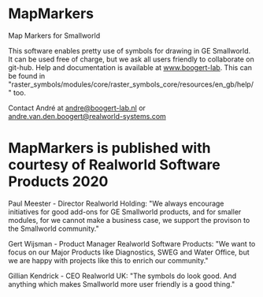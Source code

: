 # MapMarkers
Map Markers for Smallworld

This software enables pretty use of symbols for drawing in GE Smallworld. It can be used free of charge, but we ask all users friendly to collaborate on git-hub.
Help and documentation is available at www.boogert-lab.
This can be found in "raster_symbols/modules/core/raster_symbols_core/resources/en_gb/help/" too.

Contact André at andre@boogert-lab.nl or andre.van.den.boogert@realworld-systems.com

# MapMarkers is published with courtesy of Realworld Software Products 2020

  Paul Meester - Director Realworld Holding: 
   "We always encourage initiatives for good add-ons for GE Smallworld products, 
    and for smaller modules, for we cannot make a business case, we support the
	provison to the Smallworld community."
  
  Gert Wijsman - Product Manager Realworld Software Products:
   "We want to focus on our Major Products like Diagnostics, SWEG and Water Office, 
   but we are happy with projects like this to enrich our community."
   
  Gillian Kendrick - CEO Realworld UK:
   "The symbols do look good. And anything which makes Smallworld more user friendly 
    is a good thing."

 